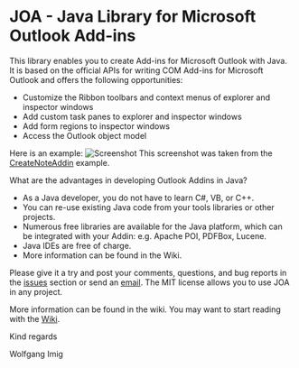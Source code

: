 JOA - Java Library for Microsoft Outlook Add-ins
===

This library enables you to create Add-ins for Microsoft Outlook with Java. It is based on the official APIs for writing COM Add-ins for Microsoft Outlook and offers the following opportunities:
- Customize the Ribbon toolbars and context menus of explorer and inspector windows
- Add custom task panes to explorer and inspector windows
- Add form regions to inspector windows
- Access the Outlook object model

Here is an example:
![Screenshot](https://github.com/wolfgangimig/joa/blob/master/Screenshot1.png)
This screenshot was taken from the [CreateNoteAddin](https://github.com/wolfgangimig/joa/wiki/PoC%3A-MSDN-Article-How-to-Display-Custom-Task-Panes-with-E-Mail-Messages-in-Outlook) example.

What are the advantages in developing Outlook Addins in Java?

- As a Java developer, you do not have to learn C#, VB, or C++.
- You can re-use existing Java code from your tools libraries or other projects.
- Numerous free libraries are available for the Java platform, which can be integrated with your Addin: e.g. Apache POI, PDFBox, Lucene.
- Java IDEs are free of charge.
- More information can be found in the Wiki.

Please give it a try and post your comments, questions, and bug reports in the [issues](https://github.com/wolfgangimig/joa/issues) section or send an [email](mailto:wilutions@googlemail.com). The MIT license allows you to use JOA in any project.

More information can be found in the wiki. You may want to start reading with the  [Wiki](https://github.com/wolfgangimig/joa/wiki/).

Kind regards

Wolfgang Imig
